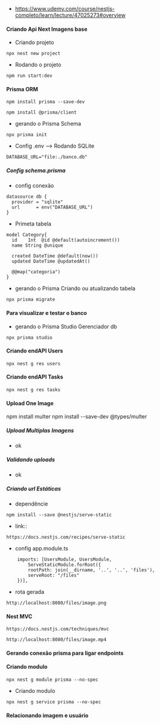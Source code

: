 * https://www.udemy.com/course/nestjs-completo/learn/lecture/47025273#overview

#### Criando Api Next Imagens base

* Criando projeto
```
npx nest new project
```

* Rodando o projeto
```
npm run start:dev
```

#### Prisma ORM
```
npm install prisma --save-dev
```

```
npm install @prisma/client
```

* gerando o Prisma Schema
```
npx prisma init
```

* Config .env --> Rodando SQLite
```
DATABASE_URL="file:./banco.db"
```

##### Config schema.prisma
* config conexão
```
datasource db {
  provider = "sqlite"
  url      = env("DATABASE_URL")
}
```

* Primeta tabela
```
model Category{
  id    Int  @id @default(autoincrement())
  name String @unique

  created DateTime @default(now())
  updated DateTime @updatedAt()

  @@map("categoria")
}
```

* gerando o Prisma Criando ou atualizando tabela
```
npx prisma migrate
```

#### Para visualizar e testar o banco
* gerando o Prisma Studio Gerenciador db
```
npx prisma studio
```

#### Criando endAPI Users
```
npx nest g res users
```

#### Criando endAPI Tasks
```
npx nest g res tasks
```

#### Upload One Image
npm install multer
npm install --save-dev @types/multer

##### Upload Multiplas Imagens
* ok

##### Validando uploads
* ok

##### Criando url Estáticas
* dependêncie
```
npm install --save @nestjs/serve-static
```

* link::
```
https://docs.nestjs.com/recipes/serve-static
```

* config app.module.ts
```
    imports: [UsersModule, UsersModule, 
        ServeStaticModule.forRoot({
        rootPath: join(__dirname, '..', '..', 'files'),
        serveRoot: "/files"
    })],
```

* rota gerada
```
http://localhost:8080/files/image.png
```

#### Nest MVC
```
https://docs.nestjs.com/techniques/mvc
```

```
http://localhost:8080/files/image.mp4
```


#### Gerando conexão prisma para ligar endpoints

#### Criando modulo
```
npx nest g module prisma --no-spec
```

* Criando modulo
```
npx nest g service prisma --no-spec
```

#### Relacionando imagem e usuário
